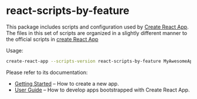 # react-scripts-by-feature

This package includes scripts and configuration used by [Create React App](https://github.com/facebookincubator/create-react-app).  
The files in this set of scripts are organized in a slightly different manner to the official scripts in [create React App](https://github.com/facebookincubator/create-react-app)

Usage: 
```bash
create-react-app --scripts-version react-scripts-by-feature MyAwesomeApp
```

Please refer to its documentation:

* [Getting Started](https://github.com/facebookincubator/create-react-app/blob/master/README.md#getting-started) – How to create a new app.
* [User Guide](https://github.com/facebookincubator/create-react-app/blob/master/packages/react-scripts/template/README.md) – How to develop apps bootstrapped with Create React App.
